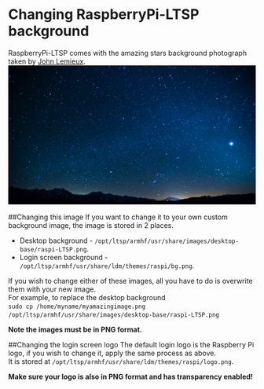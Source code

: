 Changing RaspberryPi-LTSP background
======

RaspberryPi-LTSP comes with the amazing stars background photograph taken by [John Lemieux](https://www.flickr.com/photos/newdimensionfilms/7108632527/).   
![](../images/desktop-background.png)   

##Changing this image
If you want to change it to your own custom background image, the image is stored in 2 places.    
- Desktop background - ```/opt/ltsp/armhf/usr/share/images/desktop-base/raspi-LTSP.png```.
- Login screen background - ```/opt/ltsp/armhf/usr/share/ldm/themes/raspi/bg.png```.

If you wish to change either of these images, all you have to do is overwrite them with your new image.   
For example, to replace the desktop background    
```sudo cp /home/myname/myamazingimage.png /opt/ltsp/armhf/usr/share/images/desktop-base/raspi-LTSP.png```
   
**Note the images must be in PNG format.**

##Changing the login screen logo
The default login logo is the Raspberry Pi logo, if you wish to change it, apply the same process as above.   
It is stored at ```/opt/ltsp/armhf/usr/share/ldm/themes/raspi/logo.png```.   
   
**Make sure your logo is also in PNG format and has transparency enabled!**